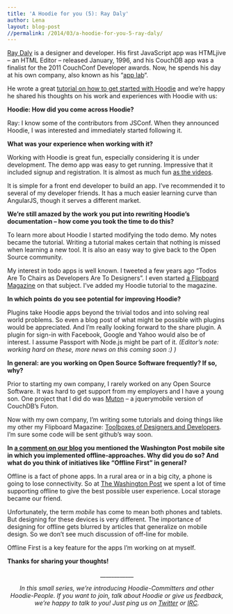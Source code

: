```yaml
---
title: 'A Hoodie for you (5): Ray Daly'
author: Lena
layout: blog-post
//permalink: /2014/03/a-hoodie-for-you-5-ray-daly/
---
```

[Ray Daly][1] is a designer and developer. His first JavaScript app was HTMLjive &#8211; an HTML Editor &#8211; released January, 1996, and his CouchDB app was a finalist for the 2011 CouchConf Developer awards. Now, he spends his day at his own company, also known as his &#8220;[app lab][2]&#8220;.

He wrote a great [tutorial on how to get started with Hoodie][3] and we&#8217;re happy he shared his thoughts on his work and experiences with Hoodie with us:

**Hoodie: How did you come across Hoodie?**

Ray: I know some of the contributors from JSConf. When they announced  Hoodie, I was interested and immediately started following it.

**What was your experience when working with it?**

Working with Hoodie is great fun, especially considering it is under development. The demo app was easy to get running. Impressive that it included signup and registration. It is almost as much fun [as the videos][4].

It is simple for a front end developer to build an app. I&#8217;ve recommended it to several of my developer friends. It has a much easier learning curve than AngularJS, though it serves a different market. <!--more-->

**We&#8217;re still amazed by the work you put into rewriting Hoodie&#8217;s documentation &#8211; how come you took the time to do this?**

To learn more about Hoodie I started modifying the todo demo. My notes became the tutorial. Writing a tutorial makes certain that nothing is missed when learning a new tool. It is also an easy way to give back to the Open Source community.

My interest in todo apps is well known. I tweeted a few years ago &#8220;Todos Are To Chairs as Developers Are To Designers&#8221;. I even started [a Flipboard Magazine][5] on that subject. I&#8217;ve added my Hoodie tutorial to the magazine.

**In which points do you see potential for improving Hoodie?**

Plugins take Hoodie apps beyond the trivial todos and into solving real world problems. So even a blog post of what might be possible with plugins would be appreciated. And I&#8217;m really looking forward to the share plugin. A plugin for sign-in with Facebook, Google and Yahoo would also be of interest. I assume Passport with Node.js might be part of it. *(Editor&#8217;s note: working hard on these, more news on this coming soon :) )*

**In general: are you working on Open Source Software frequently? If so, why?**

Prior to starting my own company, I rarely worked on any Open Source Software. It was hard to get support from my employers and I have a young son. One project that I did do was [Muton][6] &#8211; a jquerymobile version of CouchDB&#8217;s Futon.

Now with my own company, I&#8217;m writing some tutorials and doing things like my other my Flipboard Magazine: [Toolboxes of Designers and Developers][7]. I&#8217;m sure some code will be sent github&#8217;s way soon.

**In [a comment on our blog][8] you mentioned the Washington Post mobile site in which you implemented offline-approaches. Why did you do so? And what do you think of initiatives like &#8220;Offline First&#8221; in general?**

Offline is a fact of phone apps. In a rural area or in a big city, a phone is going to lose connectivity. So at [The Washington Post][9] we spent a lot of time supporting offline to give the best possible user experience. Local storage became our friend.

Unfortunately, the term *mobile* has come to mean both phones and tablets. But designing for these devices is very different. The importance of designing for offline gets blurred by articles that generalize on mobile design. So we don&#8217;t see much discussion of off-line for mobile.

Offline First is a key feature for the apps I&#8217;m working on at myself.

**Thanks for sharing your thoughts!**

<p style="text-align: center;">
  ____________
</p>

<p style="text-align: center;">
  <em>In this small series, we’re introducing Hoodie-Committers and other Hoodie-People. If you want to join, talk about Hoodie or give us feedback, we’re happy to talk to you! Just ping us on <a href="http://twitter.com/hoodiehq">Twitter</a> or <a href="http://blog.hood.ie/2014/03/a-hoodie-for-you-4-lewis-cowper/irc.freenode.net/#hoodie">IRC</a>.</em>
</p>

 [1]: http://twitter.com/raydaly
 [2]: http://www.daly-apps.com/
 [3]: http://blog.abcedmindedness.com/2014/03/getting-started-with-hoodie.html
 [4]: http://www.youtube.com/watch?v=X3Ttb0BD8pg
 [5]: http://flip.it/m7QKM
 [6]: https://github.com/raydaly/muton
 [7]: http://flip.it/zgOac
 [8]: http://blog.hood.ie/2014/02/offline-first-meetup-1-in-berlin/#comment-11741
 [9]: http://m.washingtonpost.com
